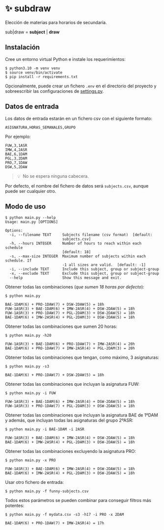 # ✨ subdraw

Elección de materias para horarios de secundaria.

sub|draw = **subject** | **draw**

## Instalación

Cree un entorno virtual Python e instale los requerimientos:

```console
$ python3.10 -m venv venv
$ source venv/bin/activate
$ pip install -r requirements.txt
```

Opcionalmente, puede crear un fichero `.env` en el directorio del proyecto y sobreescribir las configuraciones de [settings.py](settings.py).

## Datos de entrada

Los datos de entrada estarán en un fichero csv con el siguiente formato:

    ASIGNATURA,HORAS_SEMANALES,GRUPO

Por ejemplo:

    FUW,3,1ASR
    IMW,4,2ASR
    BAE,6,1DAM
    PGL,3,2DAM
    PRO,7,1DAW
    DSW,5,2DAW

> 💡 &nbsp;No se espera ninguna cabecera.

Por defecto, el nombre del fichero de datos será `subjects.csv`, aunque puede ser cualquier otro.

## Modo de uso

```console
$ python main.py --help
Usage: main.py [OPTIONS]

Options:
  -i, --filename TEXT     Subjects filename (csv format)  [default:
                          subjects.csv]
  -h, --hours INTEGER     Number of hours to reach within each schedule
                          [default: 18]
  -s, --max-size INTEGER  Maximum number of subjects within each schedule. If
                          -1 all sizes are valid.  [default: -1]
  -i, --include TEXT      Include this subject, group or subject-group
  -x, --exclude TEXT      Exclude this subject, group or subject-group
  --help                  Show this message and exit.
```

Obtener todas las combinaciones (_que sumen 18 horas por defecto_):

```console
$ python main.py

BAE-1DAM(6) + PRO-1DAW(7) + DSW-2DAW(5) = 18h
FUW-1ASR(3) + BAE-1DAM(6) + IMW-2ASR(4) + DSW-2DAW(5) = 18h
FUW-1ASR(3) + PRO-1DAW(7) + PGL-2DAM(3) + DSW-2DAW(5) = 18h
BAE-1DAM(6) + IMW-2ASR(4) + PGL-2DAM(3) + DSW-2DAW(5) = 18h
```

Obtener todas las combinaciones que sumen 20 horas:

```console
$ python main.py -h20

FUW-1ASR(3) + BAE-1DAM(6) + PRO-1DAW(7) + IMW-2ASR(4) = 20h
BAE-1DAM(6) + PRO-1DAW(7) + IMW-2ASR(4) + PGL-2DAM(3) = 20h
```

Obtener todas las combinaciones que tengan, como máximo, 3 asignaturas:

```console
$ python main.py -s3

BAE-1DAM(6) + PRO-1DAW(7) + DSW-2DAW(5) = 18h
```

Obtener todas las combinaciones que incluyan la asignatura FUW:

```console
$ python main.py -i FUW

FUW-1ASR(3) + BAE-1DAM(6) + IMW-2ASR(4) + DSW-2DAW(5) = 18h
FUW-1ASR(3) + PRO-1DAW(7) + PGL-2DAM(3) + DSW-2DAW(5) = 18h
```

Obtener todas las combinaciones que incluyan la asignatura BAE de 1ºDAM y además, que incluyan todas las asignaturas del grupo 2ºASR:

```console
$ python main.py -i BAE-1DAM -i 2ASR

FUW-1ASR(3) + BAE-1DAM(6) + IMW-2ASR(4) + DSW-2DAW(5) = 18h
BAE-1DAM(6) + IMW-2ASR(4) + PGL-2DAM(3) + DSW-2DAW(5) = 18h
```

Obtener todas las combinaciones excluyendo la asignatura PRO:

```console
$ python main.py -x PRO

FUW-1ASR(3) + BAE-1DAM(6) + IMW-2ASR(4) + DSW-2DAW(5) = 18h
BAE-1DAM(6) + IMW-2ASR(4) + PGL-2DAM(3) + DSW-2DAW(5) = 18h
```

Usar otro fichero de entrada:

```console
$ python main.py -f funny-subjects.csv
```

Todos estos parámetros se pueden combinar para conseguir filtros más potentes:

```console
$ python main.py -f mydata.csv -s3 -h17 -i PRO -x 2DAM

BAE-1DAM(6) + PRO-1DAW(7) + IMW-2ASR(4) = 17h
```
